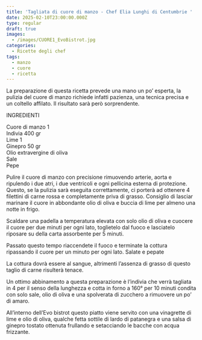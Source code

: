 ```yaml
---
title: 'Tagliata di cuore di manzo - Chef Elia Lunghi di Centumbrie '
date: 2025-02-10T23:00:00.000Z
type: regular
draft: true
images:
  - /images/CUORE1_EvoBistrot.jpg
categories:
  - Ricette degli chef
tags:
  - manzo
  - cuore
  - ricetta
---
```


La preparazione di questa ricetta prevede una mano un po’ esperta, la pulizia del cuore di manzo richiede infatti pazienza, una tecnica precisa e un coltello affilato. Il risultato sarà però sorprendente. 

INGREDIENTI

Cuore di manzo 1 \
Indivia 400 gr \
Lime 1 \
Ginepro 50 gr \
Olio extravergine di oliva \
Sale \
Pepe 

Pulire il cuore di manzo con precisione rimuovendo arterie, aorta e ripulendo i due atri, i due ventricoli e ogni pellicina esterna di protezione. Questo, se la pulizia sarà eseguita correttamente, ci porterà ad ottenere 4 filettini di carne rossa e completamente priva di grasso. Consiglio di lasciar marinare il cuore in abbondante olio di oliva e buccia di lime per almeno una notte in frigo. 

Scaldare una padella a temperatura elevata con solo olio di oliva e cuocere il cuore per due minuti per ogni lato, toglietelo dal fuoco e lasciatelo riposare su della carta assorbente per 5 minuti. 

Passato questo tempo riaccendete il fuoco e terminate la cottura ripassando il cuore per un minuto per ogni lato. Salate e pepate 

La cottura dovrà essere al sangue, altrimenti l’assenza di grasso di questo taglio di carne risulterà tenace. 

Un ottimo abbinamento a questa preparazione è l’indivia che verrà tagliata in 4 per il senso della lunghezza e cotta in forno a 160° per 10 minuti condita con solo sale, olio di oliva e una spolverata di zucchero a rimuovere un po’ di amaro. 

All’interno dell’Evo bistrot questo piatto viene servito con una vinagrette di lime e olio di oliva, qualche fetta sottile di lardo di patanegra e una salsa di ginepro tostato ottenuta frullando e setacciando le bacche con acqua frizzante.
